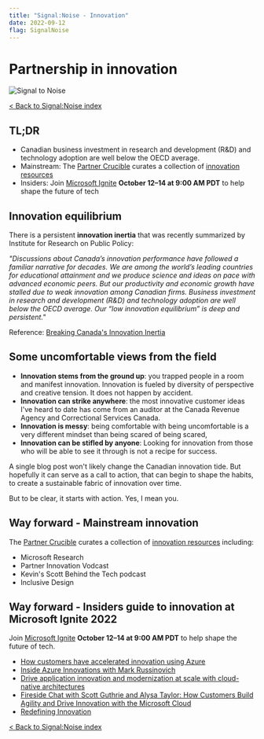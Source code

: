 ```yaml
---
title: "Signal:Noise - Innovation"
date: 2022-09-12
flag: SignalNoise
---
```


# Partnership in innovation

![Signal to Noise](/PartnerCrucible/Library/signaltonoise-innovation.png)

[< Back to Signal:Noise index](/PartnerCrucible/SignaltoNoise)

## TL;DR

* Canadian business investment in research and development (R&D) and technology adoption are well below the OECD average.
* Mainstream: The [Partner Crucible](https://aka.ms/PartnerCrucible) curates a collection of [innovation resources](/InnovationatMicrosoft)
* Insiders: Join [Microsoft Ignite](https://ignite.microsoft.com/en-US/home) **October 12–14 at 9:00 AM PDT** to help shape the future of tech

## Innovation equilibrium

There is a persistent **innovation inertia** that was recently summarized by Institute for Research on Public Policy:

*"Discussions about Canada’s innovation performance have followed a familiar narrative for decades. We are among the world’s leading countries for educational attainment and we produce science and ideas on pace with advanced economic peers. But our productivity and economic growth have stalled due to weak innovation among Canadian firms. Business investment in research and development (R&D) and technology adoption are well below the OECD average. Our “low innovation equilibrium” is deep and persistent."*

Reference: [Breaking Canada's Innovation Inertia](https://policyoptions.irpp.org/magazines/may-2022/breaking-canadas-innovation-inertia/)

## Some uncomfortable views from the field

* **Innovation stems from the ground up**: you trapped people in a room and manifest innovation. Innovation is fueled by diversity of perspective and creative tension. It does not happen by accident.
* **Innovation can strike anywhere**: the most innovative customer ideas I've heard to date has come from an auditor at the Canada Revenue Agency and Correctional Services Canada.
* **Innovation is messy**: being comfortable with being uncomfortable is a very different mindset than being scared of being scared,
* **Innovation can be stifled by anyone**: Looking for innovation from those who will be able to see it through is not a recipe for success.

A single blog post won't likely change the Canadian innovation tide. But hopefully it can serve as a call to action, that can begin to shape the habits, to create a sustainable fabric of innovation over time.

But to be clear, it starts with action. Yes, I mean you.

## Way forward - Mainstream innovation

The [Partner Crucible](https://aka.ms/PartnerCrucible) curates a collection of [innovation resources](/InnovationatMicrosoft) including:
* Microsoft Research
* Partner Innovation Vodcast
* Kevin's Scott Behind the Tech podcast
* Inclusive Design

## Way forward - Insiders guide to innovation at Microsoft Ignite 2022

Join [Microsoft Ignite](https://ignite.microsoft.com/en-US/home) **October 12–14 at 9:00 AM PDT** to help shape the future of tech.

* [How customers have accelerated innovation using Azure](https://ignite.microsoft.com/en-US/sessions/486abfc6-e664-4b93-b6a6-447a4253210f?source=sessions)
* [Inside Azure Innovations with Mark Russinovich](https://ignite.microsoft.com/en-US/sessions/be1198b3-2425-4a37-9718-686afdc3dce6?source=sessions)
* [Drive application innovation and modernization at scale with cloud-native architectures](https://ignite.microsoft.com/en-US/sessions/8950b2b1-62eb-48f9-90ef-5ad779ce8e22?source=sessions)
* [Fireside Chat with Scott Guthrie and Alysa Taylor: How Customers Build Agility and Drive Innovation with the Microsoft Cloud](https://ignite.microsoft.com/en-US/sessions/8811cb06-900f-4f2d-a3ba-d14788d4e26a?source=sessions)
* [Redefining Innovation](https://ignite.microsoft.com/en-US/sessions/b08ff649-fe4a-423e-8cfa-4a81235dc532?source=sessions)

[< Back to Signal:Noise index](/PartnerCrucible/SignaltoNoise)